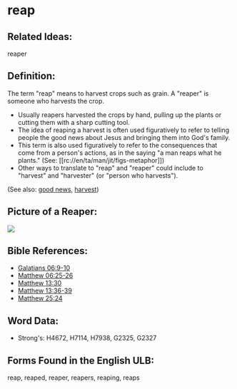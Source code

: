 # reap

## Related Ideas:

reaper

## Definition:

The term "reap" means to harvest crops such as grain. A "reaper" is someone who harvests the crop.

* Usually reapers harvested the crops by hand, pulling up the plants or cutting them with a sharp cutting tool.
* The idea of reaping a harvest is often used figuratively to refer to telling people the good news about Jesus and bringing them into God's family.
* This term is also used figuratively to refer to the consequences that come from a person's actions, as in the saying "a man reaps what he plants." (See: [[rc://en/ta/man/jit/figs-metaphor]])
* Other ways to translate to "reap" and "reaper" could include to "harvest" and "harvester" (or "person who harvests").

(See also: [good news](../kt/goodnews.md), [harvest](../other/harvest.md))

## Picture of a Reaper:

<a href="https://content.bibletranslationtools.org/WycliffeAssociates/en_tw/raw/branch/master/PNGs/r/Reaper.png"><img src="https://content.bibletranslationtools.org/WycliffeAssociates/en_tw/raw/branch/master/PNGs/r/Reaper.png" ></a>

## Bible References:

* [Galatians 06:9-10](rc://en/tn/help/gal/06/09)
* [Matthew 06:25-26](rc://en/tn/help/mat/06/25)
* [Matthew 13:30](rc://en/tn/help/mat/13/30)
* [Matthew 13:36-39](rc://en/tn/help/mat/13/36)
* [Matthew 25:24](rc://en/tn/help/mat/25/24)

## Word Data:

* Strong's: H4672, H7114, H7938, G2325, G2327

## Forms Found in the English ULB:

reap, reaped, reaper, reapers, reaping, reaps
